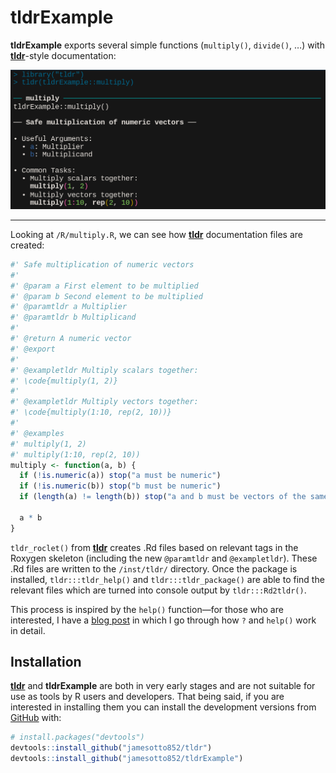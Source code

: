 
<!-- README.md is generated from README.Rmd. Please edit that file -->

# tldrExample

<!-- badges: start -->
<!-- badges: end -->

**tldrExample** exports several simple functions (`multiply()`,
`divide()`, …) with
<a href = "https://github.com/jamesotto852/tldr">**tldr**</a>-style
documentation:

![tldr-ex-1](man/README-assets/tldr-ex.png)

------------------------------------------------------------------------

Looking at `/R/multiply.R`, we can see how
<a href = "https://github.com/jamesotto852/tldr">**tldr**</a>
documentation files are created:

``` r
#' Safe multiplication of numeric vectors
#'
#' @param a First element to be multiplied
#' @param b Second element to be multiplied
#' @paramtldr a Multiplier
#' @paramtldr b Multiplicand
#'
#' @return A numeric vector
#' @export
#'
#' @exampletldr Multiply scalars together:
#' \code{multiply(1, 2)}
#'
#' @exampletldr Multiply vectors together:
#' \code{multiply(1:10, rep(2, 10))}
#'
#' @examples
#' multiply(1, 2)
#' multiply(1:10, rep(2, 10))
multiply <- function(a, b) {
  if (!is.numeric(a)) stop("a must be numeric")
  if (!is.numeric(b)) stop("b must be numeric")
  if (length(a) != length(b)) stop("a and b must be vectors of the same length")

  a * b
}
```

`tldr_roclet()` from
<a href = "https://github.com/jamesotto852/tldr">**tldr**</a> creates
.Rd files based on relevant tags in the Roxygen skeleton (including the
new `@paramtldr` and `@exampletldr`). These .Rd files are written to the
`/inst/tldr/` directory. Once the package is installed,
`tldr:::tldr_help()` and `tldr:::tldr_package()` are able to find the
relevant files which are turned into console output by
`tldr:::Rd2tldr()`.

This process is inspired by the `help()` function—for those who are
interested, I have a
<a href="https://jamesotto852.github.io/Understanding-base-documentation-functions">blog
post</a> in which I go through how `?` and `help()` work in detail.

## Installation

<a href = "https://github.com/jamesotto852/tldr">**tldr**</a> and
**tldrExample** are both in very early stages and are not suitable for
use as tools by R users and developers. That being said, if you are
interested in installing them you can install the development versions
from <a href="https://github.com">GitHub</a> with:

``` r
# install.packages("devtools")
devtools::install_github("jamesotto852/tldr")
devtools::install_github("jamesotto852/tldrExample")
```

